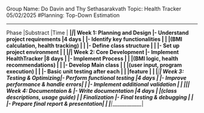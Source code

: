 Group Name: Do Davin and Thy Sethasarakvath
Topic: Health Tracker
05/02/2025
#Planning: Top-Down Estimation

________________________________________________________________________________
Phase                       |Substract                            |Time         |
____________________________|_____________________________________|_____________|
Week 1: Planning and Design |- Understand project requirements    |4 days       |
                            |- Identify key functionalities       |             |
                            |(BMI calculation, health tracking)   |             |
                            |- Define class structure             |             |
                            |- Set up project environment         |             |
____________________________|_____________________________________|_____________|
Week 2: Core Development    |- Implement HealthTracker            |8 days       |
                            |- Implement Process                  |             |
                            |(BMI logic, health recommendations)  |             |
                            |- Develop Main class                 |             |
                            |(user input, program execution)      |             |
                            |- Basic unit testing after each      |             |
                            |feature                              |             |
____________________________|_____________________________________|_____________|
Week 3: Testing & Optimizing|- Perform functional testing         |4 days       |
                            |- Improve performance & handle errors|             |
                            |- Implement additional validation    |             |
____________________________|_____________________________________|_____________|
Week 4: Documentaion &      |- Write documentation                |4 days       |
                            |(class descriptions, usage guide)    |             |
Finalization                |- Final testing & debugging          |             |
                            |- Prepare final report & presentation|             |
____________________________|_____________________________________|_____________|